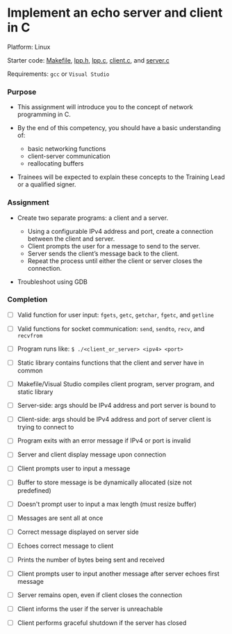# Implement an echo server and client in C

Platform: Linux

Starter code: [Makefile](./Makefile), [lpp.h](./lpp.h), [lpp.c](./lpp.c), [client.c](./client.c), and [server.c](./server.c)

Requirements: `gcc` or `Visual Studio`

### Purpose

- This assignment will introduce you to the concept of network programming in C.

- By the end of this competency, you should have a basic understanding of:
  - basic networking functions
  - client-server communication
  - reallocating buffers

- Trainees will be expected to explain these concepts to the Training Lead or a qualified signer.

### Assignment

- Create two separate programs: a client and a server.
  - Using a configurable IPv4 address and port, create a connection between the client and server.
  - Client prompts the user for a message to send to the server.
  - Server sends the client’s message back to the client.
  - Repeat the process until either the client or server closes the connection.

- Troubleshoot using GDB

### Completion

- [ ] Valid function for user input: `fgets`, `getc`, `getchar`, `fgetc`, and `getline`

- [ ] Valid functions for socket communication: `send`, `sendto`, `recv`, and `recvfrom`

- [ ] Program runs like: `$ ./<client_or_server> <ipv4> <port>`

- [ ] Static library contains functions that the client and server have in common

- [ ] Makefile/Visual Studio compiles client program, server program, and static library

- [ ] Server-side: args should be IPv4 address and port server is bound to

- [ ] Client-side: args should be IPv4 address and port of server client is trying to connect to

- [ ] Program exits with an error message if IPv4 or port is invalid

- [ ] Server and client display message upon connection

- [ ] Client prompts user to input a message

- [ ] Buffer to store message is be dynamically allocated (size not predefined)

- [ ] Doesn't prompt user to input a max length (must resize buffer)

- [ ] Messages are sent all at once

- [ ] Correct message displayed on server side

- [ ] Echoes correct message to client

- [ ] Prints the number of bytes being sent and received

- [ ] Client prompts user to input another message after server echoes first message

- [ ] Server remains open, even if client closes the connection

- [ ] Client informs the user if the server is unreachable

- [ ] Client performs graceful shutdown if the server has closed
